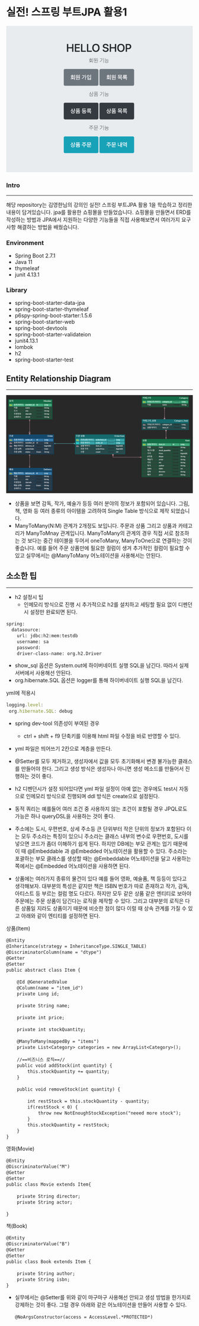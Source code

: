 # 실전! 스프링 부트JPA 활용1

![Untitled](images/Untitled.png)

### Intro

---

해당 repository는 김영한님의 강의인 실전! 스프링 부트JPA 활용 1을 학습하고 정리한 내용이 담겨있습니다. jpa를 활용한 쇼핑몰을 만들었습니다. 쇼핑몰을 만들면서 ERD를 작성하는 방법과 JPA에서 지원하는 다양한 기능들을 직접 사용해보면서 여러가지 요구사항 해결하는 방법을 배웠습니다.

### Environment

- Spring Boot 2.7.1
- Java 11
- thymeleaf
- junit 4.13.1

### Library

- spring-boot-starter-data-jpa
- spring-boot-starter-thymeleaf
- p6spy-spring-boot-starter:1.5.6
- spring-boot-starter-web
- spring-boot-devtools
- spring-boot-starter-validateion
- junit4.13.1
- lombok
- h2
- spring-boot-starter-test

 

## Entity Relationship Diagram

---

![Untitled](images/Untitled1.png)

- 상품을 보면 감독, 작가, 예술가 등등 여러 분야의 정보가 포함되어 있습니다. 그림, 책, 영화 등 여러 종류의 아이템을 고려하여 Single Table 방식으로 제작 되었습니다.
- ManyToMany(N:M) 관계가 2개정도 보입니다. 주문과 상품 그리고 상품과 카테고리가 ManyToMnay 관계입니다. ManyToMany의 관계의 경우 직접 서로 참조하는 것 보다는 중간 테이블을 두어서 oneToMany, ManyToOne으로 연결하는 것이 좋습니다. 예를 들어 주문 상품만에 필요한 컬럼이 생겨 추가적인 컬럼이 필요할 수 있고 실무에서는 @ManyToMany 어노테이션을 사용해서는 안된다.

## 소소한 팁

---

- h2 설정시 팁
    - 인메모리 방식으로 진행 시 추가적으로 h2를 설치하고 세팅할 필요 없이 디펜던시 설정만 완료되면 된다.

```
spring:
  datasource:
    url: jdbc:h2:mem:testdb
    username: sa
    password:
    driver-class-name: org.h2.Driver
```

- show_sql 옵션은 System.out에 하이버네이트 실행 SQL을 남긴다. 따라서 실제 서버에서 사용해선 안된다.
- org.hibernate.SQL 옵션은 logger를 통해 하이버네이트 실행 SQL을 남긴다.

yml에 적용시

```jsx
logging.level:
 org.hibernate.SQL: debug
```

- spring dev-tool 의존성이 부여된 경우
    - ctrl + shift + f9 단축키를 이용해 html 파일 수정을 바로 반영할 수 있다.

- yml 파일은 띄어쓰기 2칸으로 계층을 만든다.

- @Setter를 모두 제거하고, 생성자에서 값을 모두 초기화해서 변경 불가능한 클래스를 만들어야 한다. 그리고 생성 방식은 생성자나 아니면 생성 메소드를 만들어서 진행하는 것이 좋다.
- h2 디펜던시가 설정 되어있다면 yml 파일 설정이 아예 없는 경우에도 test시 자동으로 인메모리 방식으로 진행되며 ddl 방식은 create으로 설정된다.
- 동적 쿼리는 예를들어 여러 조건 중 사용하지 않는 조건이 포함될 경우 JPQL로도 가능은 하나 queryDSL을 사용하는 것이 좋다.
- 주소에는 도시, 우편번호, 상세 주소등 큰 단위부터 작은 단위의 정보가 포함된다 이는 모두 주소라는 특징이 있으니 주소라는 클래스 내부의 변수로 우편번호, 도시를 넣으면 코드가 좀더 이해하기 쉽게 된다. 하지만 DB에는 부모 관계는 업기 때문에 이 때 @Embeddable 과 @Embedded 어노테이션을 활용할 수 있다. 주소라는 포괄하는 부모 클래스를 생성할 때는 @Embeddable 어노테이션을 달고 사용하는 쪽에서는 @Embedded 어노테이션을 사용하면 된다.
- 상품에는 여러가지 종류의 물건이 있다 예를 들어 영화, 예술품, 책 등등이 있다고 생각해보자. 대부분의 특성은 같지만 책은 ISBN 번호가 따로 존재하고 작가, 감독, 아티스트 등 부르는 컬럼 명도 다르다. 하지만 모두 같은 상품 같은 엔티티로 보아야 주문에는 주문 상품이 담긴다는 로직을 제작할 수 있다. 그리고 대부분의 로직은 다른 상품일 지라도 상품이기 때문에 비슷한 점이 많다 이럴 때 상속 관계를 가질 수 있고 아래와 같이 엔티티를 설정하면 된다.

상품(Item)

```
@Entity
@Inheritance(strategy = InheritanceType.SINGLE_TABLE)
@DiscriminatorColumn(name = "dtype")
@Getter
@Setter
public abstract class Item {

    @Id @GeneratedValue
    @Column(name = "item_id")
    private Long id;

    private String name;

    private int price;

    private int stockQuantity;

    @ManyToMany(mappedBy = "items")
    private List<Category> categories = new ArrayList<Category>();

    //==비즈니스 로직==//
    public void addStock(int quantity) {
        this.stockQuantity += quantity;
    }

    public void removeStock(int quantity) {

        int restStock = this.stockQuantity - quantity;
        if(restStock < 0) {
            throw new NotEnoughStockException("neeed more stock");
        }
        this.stockQuantity = restStock;
    }
}
```

영화(Movie)

```
@Entity
@DiscriminatorValue("M")
@Getter
@Setter
public class Movie extends Item{

    private String director;
    private String actor;

}

```

책(Book)

```
@Entity
@DiscriminatorValue("B")
@Getter
@Setter
public class Book extends Item {

    private String author;
    private String isbn;
}

```

- 실무에서는 @Setter를 위와 같이 마구마구 사용해선 안되고 생성 방법을 한가지로 강제하는 것이 좋다. 그럴 경우 아래와 같은 어노테이션을 만들어 사용할 수 있다.

     `@NoArgsConstructor(access = AccessLevel.*PROTECTED*)`
